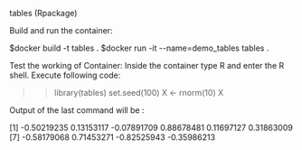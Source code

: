 tables (Rpackage)

Build and run the container:

$docker build -t tables .
$docker run -it --name=demo_tables tables .

Test the working of Container:
Inside the container type R and enter the R shell. Execute following code:

>> library(tables)
>> set.seed(100)
>> X <- rnorm(10)
>> X

Output of the last command will be :

[1] -0.50219235  0.13153117 -0.07891709  0.88678481  0.11697127  0.31863009
[7] -0.58179068  0.71453271 -0.82525943 -0.35986213
